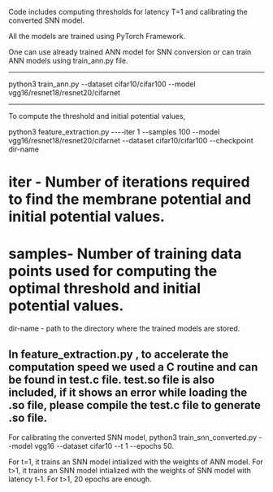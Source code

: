 Code includes computing thresholds for latency T=1 and calibrating the converted SNN model.

All the models are trained using PyTorch Framework.



One can use already trained ANN model for SNN conversion or can train ANN models using train_ann.py  file.

---------------------------------------------------------------------------------------------------------
python3 train_ann.py --dataset cifar10/cifar100 --model vgg16/resnet18/resnet20/cifarnet 


---------------------------------------------------------------------------------------------------------
To compute the threshold and initial potential values, 

python3 feature_extraction.py ----iter 1 --samples 100 --model vgg16/resnet18/resnet20/cifarnet --dataset  cifar10/cifar100 
--checkpoint dir-name

# iter - Number of iterations required to find the membrane potential and initial potential values.
# samples- Number of training data points used for computing the optimal threshold and initial potential values. 
dir-name - path to the directory where the trained models are stored.

In feature_extraction.py , to accelerate the computation speed we used a C routine and can be found in test.c file. test.so file
is also included, if it shows an error while loading the .so file, please compile the test.c file to generate .so file.
---------------------------------------------------------------------------------------------------------
For calibrating the converted SNN model, 
python3 train_snn_converted.py --model vgg16 --dataset cifar10 --t 1 --epochs 50.

For t=1, it trains an SNN model intialized with the weights of ANN model.
For t>1, it trains an SNN model intialized with the weights of SNN model with latency t-1. 
For t>1, 20 epochs are enough.

